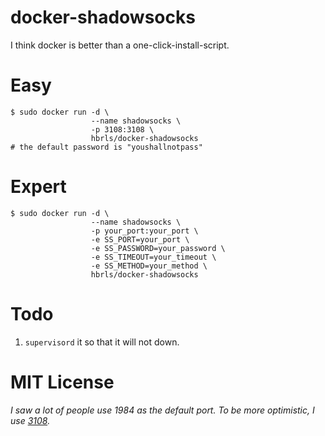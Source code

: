 docker-shadowsocks
==================

I think docker is better than a one-click-install-script.

Easy
====

    $ sudo docker run -d \
                      --name shadowsocks \
                      -p 3108:3108 \
                      hbrls/docker-shadowsocks
    # the default password is "youshallnotpass"

Expert
======

    $ sudo docker run -d \
                      --name shadowsocks \
                      -p your_port:your_port \
                      -e SS_PORT=your_port \
                      -e SS_PASSWORD=your_password \
                      -e SS_TIMEOUT=your_timeout \
                      -e SS_METHOD=your_method \
                      hbrls/docker-shadowsocks

Todo
====

1. `supervisord` it so that it will not down.


MIT License
===========

*I saw a lot of people use 1984 as the default port. To be more optimistic, I use [3108](http://page.renren.com/600803046/note/755367068?op=pre&curTime=1314684352000).*
